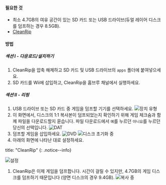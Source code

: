 #### 필요한 것

* 최소 4.7GB의 여유 공간이 있는 SD 카드 또는 USB 드라이브(듀얼 레이어 디스크를 덤프하는 경우 8.5GB).
* [CleanRip](https://github.com/emukidid/cleanrip/releases/latest)

#### 방법

##### 섹션 I - 다운로드/설치하기

1. CleanRip을 압축 해제하고 SD 카드 및 USB 드라이브의 `apps` 폴더에 붙여넣으세요.
1. SD 카드를 Wii에 삽입하고, CleanRip을 홈브루 채널에서 실행하세요.

##### 섹션 II - 리핑

1. USB 드라이브 또는 SD 카드 중 게임을 덤프할 기기를 선택하세요. ![장치 유형](/images/CleanRip/2.png)
1. 이 화면에서, 디스크의 1:1 복사본이 덤프되었는지 확인하기 위해 게임 체크숨과 함께 파일을 다운로드할지 묻습니다. 파일 다운로드에서 `예`를 누르던 `아니요`를 누르던 당신의 선택입니다. ![DAT](/images/CleanRip/3.png)
1. 덤프할 게임을 삽입하세요. ![DVD](/images/CleanRip/4.png) ![디스크 초기화 중](/images/CleanRip/5.png)
1. 아래의 화면에 나타난 대로 설정하세요.

title: "CleanRip"
{: .notice--info}

![설정](/images/CleanRip/6.png)
1. CleanRip은 이제 게임을 덤프합니다. 시간이 걸릴 수 있지만, 4.7GB의 게임 디스크를 덤프하기 때문입니다 (양면 디스크의 경우 9.4GB). ![복사 중](/images/CleanRip/7.png)
